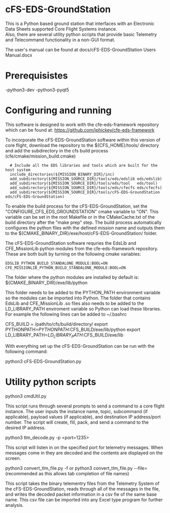 # cFS-EDS-GroundStation

This is a Python based ground station that interfaces with an Electronic Data Sheets supported Core Flight Systems instance.  
Also, there are several utility python scripts that provide basic Telemetry and Telecommand functionality in a non-GUI format.

The user's manual can be found at docs/cFS-EDS-GroundStation Users Manual.docx

# Prerequisistes

  -python3-dev
  -python3-pyqt5

# Configuring and running

This software is designed to work with the cfe-eds-framework repository which can be found at:
https://github.com/jphickey/cfe-eds-framework

To incorporate the cFS-EDS-GroundStation software within this version of core flight, download the repository to the
${CFS_HOME}/tools/ directory and add the subdirectory in the cfs build process (cfe/cmake/mission_build.cmake)

```
  # Include all the EDS libraries and tools which are built for the host system
  include_directories(${MISSION_BINARY_DIR}/inc)
  add_subdirectory(${MISSION_SOURCE_DIR}/tools/eds/edslib eds/edslib)
  add_subdirectory(${MISSION_SOURCE_DIR}/tools/eds/tool   eds/tool)
  add_subdirectory(${MISSION_SOURCE_DIR}/tools/eds/cfecfs eds/cfecfs)
  add_subdirectory(${MISSION_SOURCE_DIR}/tools/cFS-EDS-GroundStation eds/cFS-EDS-GroundStation)
```

To enable the build process for the cFS-EDS-GroundStation, set the "CONFIGURE_CFS_EDS_GROUNDSTATION" cmake variable to "ON".
This variable can be set in the root Makefile or in the CMakeCache.txt of the build directory after the "make prep" step.
The build process automatically configures the python files with the defined mission name and outputs them
to the ${CMAKE_BINARY_DIR}/exe/host/cFS-EDS-GroundStation/ folder.

The cFS-EDS-GroundStation software requries the EdsLib and CFE_MissionLib python modules from the cfe-eds-framework repository.
These are both built by turning on the following cmake variables:

```
EDSLIB_PYTHON_BUILD_STANDALONE_MODULE:BOOL=ON
CFE_MISSIONLIB_PYTHON_BUILD_STANDALONE_MODULE:BOOL=ON
```

The folder where the python modules are installed by default is:
${CMAKE_BINARY_DIR}/exe/lib/python

This folder needs to be added to the PYTHON_PATH environment variable so the modules can be imported into Python.
The folder that contains EdsLib and CFE_MissionLib .so files also needs to be added to the LD_LIBRARY_PATH
enviroment variable so Python can load these libraries.  For example the following lines can be added to ~/.bashrc

CFS_BUILD = /path/to/cfs/build/directory/
export PYTHONPATH=$PYTHONPATH:$CFS_BUILD/exe/lib/python
export LD_LIBRARY_PATH=$LD_LIBRARY_PATH:$CFS_BUILD/exe/lib

With everything set up the cFS-EDS-GroundStation can be run with the following command:

python3 cFS-EDS-GroundStation.py

# Utility python scripts

python3 cmdUtil.py

This script runs through several prompts to send a command to a core flight instance.  The user inputs the instance name,
topic, subcommand (if applicable), payload values (if applicable), and destination IP address/port number.  The script will create, 
fill, pack, and send a command to the desired IP address.

python3 tlm_decode.py -p <port=1235>

This script will listen in on the specified port for telemetry messages.  When messages come in they are decoded
and the contents are displayed on the screen.

python3 convert_tlm_file.py -f <filename>       or
python3 convert_tlm_file.py --file=<filename>   (recommended as this allows tab completion of file names)

This script takes the binary telementry files from the Telemetry System of the cFS-EDS-GroundStation, reads through all
of the messages in the file, and writes the decoded packet information in a csv fie of the same base name.
This csv file can be imported into any Excel type program for further analysis.
